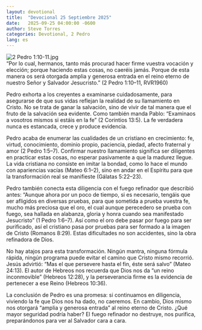 ```yaml
---
layout: devotional
title:  "Devocional 25 Septiembre 2025"
date:   2025-09-25 04:00:00 -0600
author: Steve Torres
categories: Devotional, 2 Pedro
lang: es
---
```

<img src="https://sitemedia.esteeb.com/file/esteebcomsitemedia/devotional_images/2+Peter/ES-2Pe-1_10-11.jpg?raw=true" alt="2 Pedro 1:10-11.jpg" style="max-width: 100%; height: auto;">

<div class="scripture">
   “Por lo cual, hermanos, tanto más procurad hacer firme vuestra vocación y elección; porque haciendo estas cosas, no caeréis jamás. Porque de esta manera os será otorgada amplia y generosa entrada en el reino eterno de nuestro Señor y Salvador Jesucristo.” (2 Pedro 1:10–11, RVR1960)
</div>

Pedro exhorta a los creyentes a examinarse cuidadosamente, para asegurarse de que sus vidas reflejan la realidad de su llamamiento en Cristo. No se trata de ganar la salvación, sino de vivir de tal manera que el fruto de la salvación sea evidente. Como también manda Pablo: “Examinaos a vosotros mismos si estáis en la fe” (2 Corintios 13:5). La fe verdadera nunca es estancada, crece y produce evidencia.

Pedro acaba de enumerar las cualidades de un cristiano en crecimiento: fe, virtud, conocimiento, dominio propio, paciencia, piedad, afecto fraternal y amor (2 Pedro 1:5–7). Confirmar nuestro llamamiento significa ser diligentes en practicar estas cosas, no esperar pasivamente a que la madurez llegue. La vida cristiana no consiste en imitar la bondad, como lo hace el mundo con apariencias vacías (Mateo 6:1–2), sino en andar en el Espíritu para que la transformación real se manifieste (Gálatas 5:22–23).

Pedro también conecta esta diligencia con el fuego refinador que describió antes: “Aunque ahora por un poco de tiempo, si es necesario, tengáis que ser afligidos en diversas pruebas, para que sometida a prueba vuestra fe, mucho más preciosa que el oro, el cual aunque perecedero se prueba con fuego, sea hallada en alabanza, gloria y honra cuando sea manifestado Jesucristo” (1 Pedro 1:6–7). Así como el oro debe pasar por fuego para ser purificado, así el cristiano pasa por pruebas para ser formado a la imagen de Cristo (Romanos 8:29). Estas dificultades no son accidentes, sino la obra refinadora de Dios.

No hay atajos para esta transformación. Ningún mantra, ninguna fórmula rápida, ningún programa puede evitar el camino que Cristo mismo recorrió. Jesús advirtió: “Mas el que persevere hasta el fin, éste será salvo” (Mateo 24:13). El autor de Hebreos nos recuerda que Dios nos da “un reino inconmovible” (Hebreos 12:28), y la perseverancia firme es la evidencia de pertenecer a ese Reino (Hebreos 10:36).

La conclusión de Pedro es una promesa: si continuamos en diligencia, viviendo la fe que Dios nos ha dado, no caeremos. En cambio, Dios mismo nos otorgará “amplia y generosa entrada” al reino eterno de Cristo. ¿Qué mayor seguridad podría haber? El fuego refinador no destruye, nos purifica, preparándonos para ver al Salvador cara a cara.